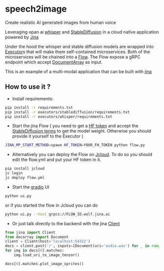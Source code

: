 # speech2image

Create realistic AI generated images from human voice

Leveraging opan ai [whisper](https://openai.com/blog/whisper/) and [StableDiffusion](https://github.com/CompVis/stable-diffusion) 
in a cloud native application powered by [Jina](https://github.com/jina-ai/jina)


Under the hood the whisper and stable diffusion models are wrapped into [Executor](https://docs.jina.ai/fundamentals/executor/)s
that will make them self-contained microservices. Both of the microservices will be chained into a [Flow](https://docs.jina.ai/fundamentals/flow/). 
The Flow expose a gRPC endpoint which accept [DocumentArray](https://docarray.jina.ai/fundamentals/documentarray/) as input.

This is an example of a multi-modal application that can be built with [jina](https://github.com/jina-ai/jina)

## How to use it ?

* Install requirements:

```bash
pip install -r requirements.txt
pip install -r executors/stablediffusion/requirements.txt
pip install -r executors/whisper/requirements.txt
```


* Start the jina Flow ( you need to get a [HF token](https://huggingface.co/docs/hub/security-tokens) and accept the [StableDiffusion terms](https://huggingface.co/spaces/stabilityai/stable-diffusion) to get the model weight. Otherwise you should provide it yourself to the Executor )

```bash
JINA_MP_START_METHOD=spawn HF_TOKEN=YOUR_FH_TOKEN python flow.py
```

* Alternatively you can deploy the Flow on [Jcloud](https://docs.jina.ai/fundamentals/jcloud/). To do so you should edit the flow.yml and put your HF token in it.

```bash
pip install jcloud
jc login
jc deploy flow.yml
```


* Start the [gradio](https://gradio.app/) UI

```bash
python ui.py
```

or if you started the flow in Jcloud you can do

```bash
python ui.py --host grpcs://FLOW_ID.wolf.jina.ai
```



* Or just talk directly to the backend with the jina [Client](https://docs.jina.ai/fundamentals/client/client/)

```python
from jina import Client
from docarray import Document
client = Client(host='localhost:54322') 
docs = client.post('/', inputs=[Document(uri='audio.wav') for _ in range(1)])
for img in docs[0].matches:
    img.load_uri_to_image_tensor()

docs[0].matches.plot_image_sprites()
``` 
